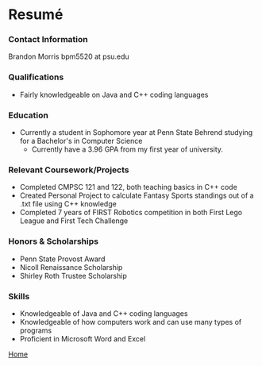 # Resumé

### Contact Information
Brandon Morris 
bpm5520 at psu.edu 


### Qualifications
* Fairly knowledgeable on Java and C++ coding languages


### Education
* Currently a student in Sophomore year at Penn State Behrend studying for a Bachelor's in Computer Science
  * Currently have a 3.96 GPA from my first year of university.

### Relevant Coursework/Projects
* Completed CMPSC 121 and 122, both teaching basics in C++ code
* Created Personal Project to calculate Fantasy Sports standings out of a .txt file using C++ knowledge
* Completed 7 years of FIRST Robotics competition in both First Lego League and First Tech Challenge

### Honors & Scholarships
* Penn State Provost Award
* Nicoll Renaissance Scholarship
* Shirley Roth Trustee Scholarship

### Skills
* Knowledgeable of Java and C++ coding languages
* Knowledgeable of how computers work and can use many types of programs
* Proficient in Microsoft Word and Excel

[Home](index.md)
